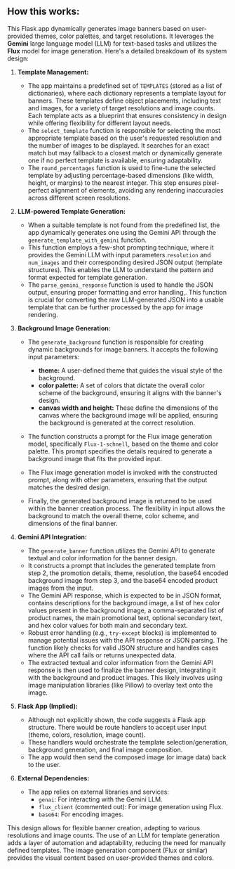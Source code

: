 ## How this works:
This Flask app dynamically generates image banners based on user-provided themes, color palettes, and target resolutions. It leverages the **Gemini** large language model (LLM) for text-based tasks and utilizes the **Flux** model for image generation. Here's a detailed breakdown of its system design:

1. **Template Management:**
    - The app maintains a predefined set of `TEMPLATES` (stored as a list of dictionaries), where each dictionary represents a template layout for banners. These templates define object placements, including text and images, for a variety of target resolutions and image counts. Each template acts as a blueprint that ensures consistency in design while offering flexibility for different layout needs.
    - The `select_template` function is responsible for selecting the most appropriate template based on the user's requested resolution and the number of images to be displayed. It searches for an exact match but may fallback to a closest match or dynamically generate one if no perfect template is available, ensuring adaptability.
    - The `round_percentages` function is used to fine-tune the selected template by adjusting percentage-based dimensions (like width, height, or margins) to the nearest integer. This step ensures pixel-perfect alignment of elements, avoiding any rendering inaccuracies across different screen resolutions.

2. **LLM-powered Template Generation:**
    - When a suitable template is not found from the predefined list, the app dynamically generates one using the Gemini API through the `generate_template_with_gemini` function.
    - This function employs a few-shot prompting technique, where it provides the Gemini LLM with input parameters `resolution` and `num_images` and their corresponding desired JSON output (template structures). This enables the LLM to understand the pattern and format expected for template generation.
    - The `parse_gemini_response` function is used to handle the JSON output, ensuring proper formatting and error handling,. This function is crucial for converting the raw LLM-generated JSON into a usable template that can be further processed by the app for image rendering.

3. **Background Image Generation:**
    - The `generate_background` function is responsible for creating dynamic backgrounds for image banners. It accepts the following input parameters:
        - **theme:** A user-defined theme that guides the visual style of the background.
        - **color palette:** A set of colors that dictate the overall color scheme of the background, ensuring it aligns with the banner's design.
        - **canvas width and height:** These define the dimensions of the canvas where the background image will be applied, ensuring the background is generated at the correct resolution.
    - The function constructs a prompt for the Flux image generation model, specifically `Flux-1-schnell`, based on the theme and color palette. This prompt specifies the  details required to generate a background image that fits the provided input.

    - The Flux image generation model is invoked with the constructed prompt, along with other parameters, ensuring that the output matches the desired design.

    - Finally, the generated background image is returned to be used within the banner creation process. The flexibility in input allows the background to match the overall theme, color scheme, and dimensions of the final banner.


4. **Gemini API Integration:**
    - The `generate_banner` function utilizes the Gemini API to generate textual and color information for the banner design.
    - It constructs a prompt that includes the generated template from step 2, the promotion details, theme, resolution, the base64 encoded background image from step 3, and the base64 encoded product images from the input.
    - The Gemini API response, which is expected to be in JSON format, contains descriptions for the background image, a list of hex color values present in the background image, a comma-separated list of product names, the main promotional text, optional secondary text, and hex color values for both main and secondary text.
    - Robust error handling (e.g., `try-except` blocks) is implemented to manage potential issues with the API response or JSON parsing.  The function likely checks for valid JSON structure and handles cases where the API call fails or returns unexpected data.
    - The extracted textual and color information from the Gemini API response is then used to finalize the banner design, integrating it with the background and product images.  This likely involves using image manipulation libraries (like Pillow) to overlay text onto the image.
5. **Flask App (Implied):**
    - Although not explicitly shown, the code suggests a Flask app structure.  There would be route handlers to accept user input (theme, colors, resolution, image count).
    - These handlers would orchestrate the template selection/generation, background generation, and final image composition.
    - The app would then send the composed image (or image data) back to the user.

6. **External Dependencies:**
    - The app relies on external libraries and services:
        - `genai`: For interacting with the Gemini LLM.
        - `flux_client` (commented out):  For image generation using Flux.
        - `base64`: For encoding images.


This design allows for flexible banner creation, adapting to various resolutions and image counts. The use of an LLM for template generation adds a layer of automation and adaptability, reducing the need for manually defined templates.  The image generation component (Flux or similar) provides the visual content based on user-provided themes and colors.
